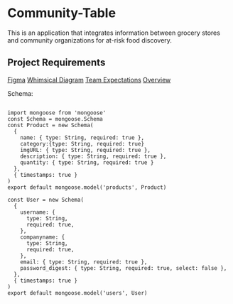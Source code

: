 # Community-Table
This is an application that integrates information between grocery stores and community organizations for at-risk food discovery.

## Project Requirements
<a href="https://www.figma.com/file/kYEHNajx152CqwGqjgOip3/Community-Table?node-id=0%3A1">Figma</a>
<a href="https://whimsical.com/community-table-FoZPsH8zCzsDTT1oWdAS1V">Whimsical Diagram</a>
<a href="https://docs.google.com/document/d/1OzatiZ3santSrK4_rQHGPNGZ-xBpKb39n5eck1PhdOM/edit?usp=sharing">Team Expectations</a>
<a href="https://docs.google.com/document/d/1_X-6IAQKls_ZJ4oxxiJzS5EmqE0wVMx_C_3YDJvBLYQ/edit?usp=sharing">Overview</a>
<p>Schema: </p>


```

import mongoose from 'mongoose'
const Schema = mongoose.Schema
const Product = new Schema(
  {
    name: { type: String, required: true },
    category:{type: String, required: true}
    imgURL: { type: String, required: true },
    description: { type: String, required: true },
    quantity: { type: String, required: true }
  },
  { timestamps: true }
)
export default mongoose.model('products', Product)

const User = new Schema(
  {
    username: {
      type: String,
      required: true,
    },
    companyname: {
      type: String,
      required: true,
    },
    email: { type: String, required: true },
    password_digest: { type: String, required: true, select: false },
  },
  { timestamps: true }
)
export default mongoose.model('users', User)



